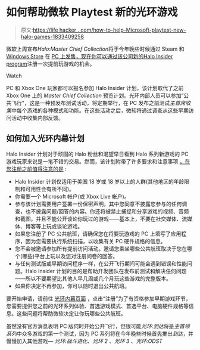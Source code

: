 # 如何帮助微软 Playtest 新的光环游戏

> 原文:[https://life hacker . com/how-to-help-Microsoft-playtest-new-halo-games-1833409258](https://lifehacker.com/how-to-help-microsoft-playtest-new-halo-games-1833409258)

微软上周宣布*Halo:Master Chief Collection*将于今年晚些时候通过 Steam 和 [Windows Store](https://www.microsoft.com/en-us/p/halo-the-master-chief-collection/bpk4zkfcfl5g?activetab=pivot:overviewtab) 在 [PC 上发售，现在你可以通过该公司新的](https://store.steampowered.com/app/976730/Halo_The_Master_Chief_Collection/)[Halo Insider program](https://www.halowaypoint.com/en-us/community/halo-insider)注册一次提前玩游戏的机会。

Watch

PC 和 Xbox One 玩家都可以报名参加 Halo Insider 计划，该计划取代了之前 Xbox One 上的 *Master Chief Collection* 预览计划。光环内部人员可以参加“公共飞行”，这是一种预发布测试活动，将定期举行，在 PC 发布之前测试*主首席收集*中每个游戏的各种模式和功能。在这些活动之后，微软将通过调查从这些早期访问活动中收集内部反馈。

## 如何加入光环内幕计划

Halo Insider 计划对于顽固的 Halo 粉丝和渴望早日看到 Halo 系列新游戏的 PC 游戏玩家来说是一笔不错的交易。然而，该计划附带了许多要求和注意事项 [，在您注册之前值得注意的是](https://www.halowaypoint.com/en-us/forums/243780d3b80b4bb6ac7917a8942286db/topics/halo-insider-faq/ca97b189-c4cc-4ac7-b822-8f70499f4715/posts) :

*   Halo Insider 计划仅适用于美国 18 岁或 18 岁以上的人群(其他地区的年龄限制和可用性会有所不同)。
*   你需要一个 Microsoft 帐户(或 Xbox Live 帐户)。
*   参与该计划需要用户签署一份保密声明，其中您同意不披露您参与的任何调查，也不披露问题/回答的内容。你还将被禁止捕捉和分享游戏的视频、音频和截图，并且不能公开谈论你玩过的游戏——基本上，不要在社交媒体、流媒体、博客等上玩或谈论游戏。
*   如果您注册了 PC 公共航班，请确保您在将要玩游戏的 PC 上填写了应用程序，因为您需要执行系统扫描，以收集有关 PC 硬件规格的信息。
*   您不会被邀请参加所有提前访问活动。邀请您乘坐哪些公共航班取决于您在哪个(哪些)平台上玩以及您对注册问卷的回答。
*   与任何测试版或早期访问程序一样，在公开飞行期间可能会遇到错误和性能问题。Halo Insider 计划的目的是帮助开发团队在发布前测试和解决任何问题——所以不要期望比其他人早几周或几个月玩这些游戏的完整版本。
*   如果你决定不再参加，你可以随时退出公共航班。

要开始申请，请前往 [光环内幕页面](https://www.halowaypoint.com/en-us/community/halo-insider) ，点击“注册”为了有资格参加早期游戏环节，您需要提供您之前的光环系列体验、首选游戏模式、首选平台、电脑硬件规格等信息。这些问题将帮助微软决定让你玩哪些公共航班。

虽然没有官方消息表明 PC 版何时开始公开飞行，但很可能*光环:到达*将是*主首领系列*中众多游戏的第一个测试，因为 PC 系列将在今年晚些时候首先推出*到达*，并慢慢加入其他游戏— *光环:战斗进化*、*光环 2* 、*光环 3* 、*光环:ODST*